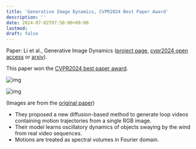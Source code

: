 ```yaml
---
title: 'Generative Image Dynamics, CVPR2024 Best Paper Award'
description: ''
date: 2024-07-02T07:50:00+09:00
lastmod: 
draft: false
---
```


Paper: Li et al., Generative Image Dynamics ([project page](https://generative-dynamics.github.io/), [cvpr2024 open access](https://openaccess.thecvf.com/content/CVPR2024/papers/Li_Generative_Image_Dynamics_CVPR_2024_paper.pdf) or [arxiv](https://arxiv.org/abs/2309.07906)).

This paper won the [CVPR2024 best paper award](https://cvpr.thecvf.com/Conferences/2024/News/Awards).

![img](https://img.tsuji.tech/gid-cvpr2024-0.jpg)

![img](https://img.tsuji.tech/gid-cvpr2024-1.jpg)

(Images are from the [original paper](https://openaccess.thecvf.com/content/CVPR2024/papers/Li_Generative_Image_Dynamics_CVPR_2024_paper.pdf))

* They proposed a new diffusion-based method to generate loop videos containing motion trajectories from a single RGB image.
* Their model learns oscillatory dynamics of objects swaying by the wind from real video sequences.
* Motions are treated as spectral volumes in Fourier domain.

